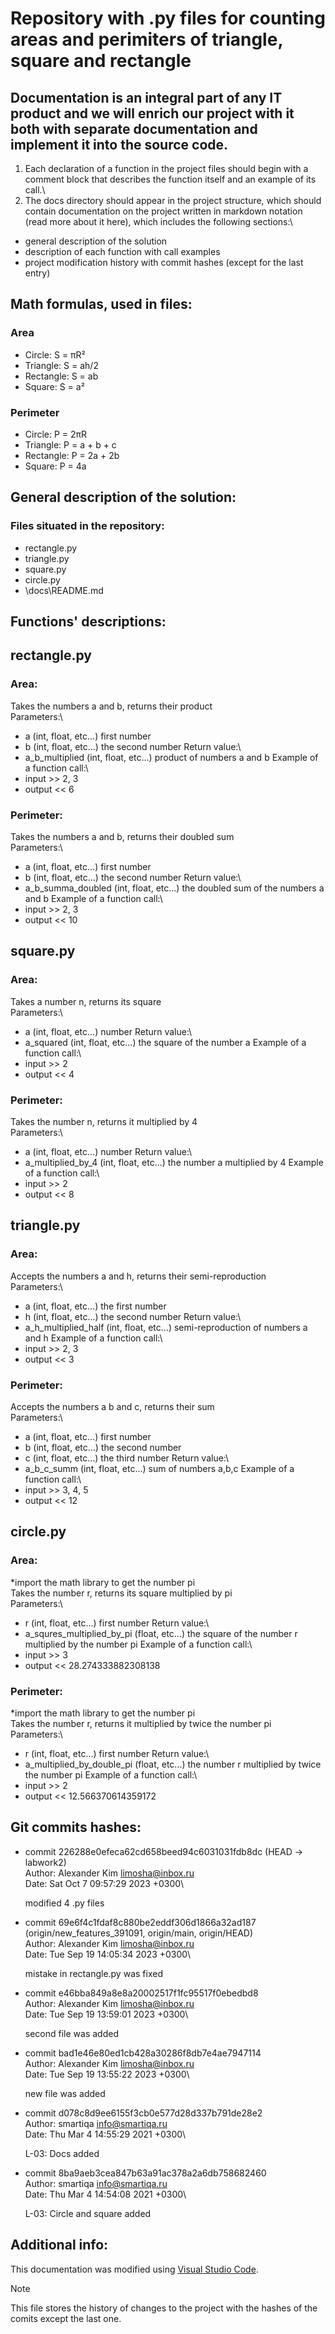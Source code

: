 # Repository with .py files for counting areas and perimiters of triangle, square and rectangle

## Documentation is an integral part of any IT product and we will enrich our project with it both with separate documentation and implement it into the source code.
1. Each declaration of a function in the project files should begin with a comment block that describes the function itself and an example of its call.\
2. The docs directory should appear in the project structure, which should contain documentation on the project written in markdown notation (read more about it here), which includes the following sections:\
- general description of the solution 
- description of each function with call examples
- project modification history with commit hashes (except for the last entry)

## Math formulas, used in files:
### Area
- Circle: S = πR²
- Triangle: S = ah/2
- Rectangle: S = ab
- Square: S = a²

### Perimeter
- Circle: P = 2πR
- Triangle: P = a + b + c
- Rectangle: P = 2a + 2b
- Square: P = 4a

## General description of the solution:

### Files situated in the repository:
- rectangle.py
- triangle.py
- square.py
- circle.py
- \docs\README.md

## Functions' descriptions:

## rectangle.py

### Area:
Takes the numbers a and b, returns their product\
Parameters:\
- a (int, float, etc...) first number
- b (int, float, etc...) the second number
Return value:\
- a_b_multiplied (int, float, etc...) product of numbers a and b
Example of a function call:\
- input >> 2, 3
- output << 6

### Perimeter:
Takes the numbers a and b, returns their doubled sum\
Parameters:\
- a (int, float, etc...) first number
- b (int, float, etc...) the second number
Return value:\
- a_b_summa_doubled (int, float, etc...) the doubled sum of the numbers a and b
Example of a function call:\
- input >> 2, 3
- output << 10

## square.py

### Area:
Takes a number n, returns its square\
Parameters:\
- a (int, float, etc...) number
Return value:\
- a_squared (int, float, etc...) the square of the number a
Example of a function call:\
- input >> 2
- output << 4

### Perimeter:
Takes the number n, returns it multiplied by 4\
Parameters:\
- a (int, float, etc...) number
Return value:\
- a_multiplied_by_4 (int, float, etc...) the number a multiplied by 4
Example of a function call:\
- input >> 2
- output << 8

## triangle.py

### Area:
Accepts the numbers a and h, returns their semi-reproduction\
Parameters:\
- a (int, float, etc...) the first number
- h (int, float, etc...) the second number
Return value:\
- a_h_multiplied_half (int, float, etc...) semi-reproduction of numbers a and h
Example of a function call:\
- input >> 2, 3
- output << 3

### Perimeter:
Accepts the numbers a b and c, returns their sum\
Parameters:\
- a (int, float, etc...) first number
- b (int, float, etc...) the second number
- c (int, float, etc...) the third number
Return value:\
- a_b_c_summ (int, float, etc...) sum of numbers a,b,c
Example of a function call:\
- input >> 3, 4, 5
- output << 12

## circle.py

### Area:
*import the math library to get the number pi\
Takes the number r, returns its square multiplied by pi\
Parameters:\
- r (int, float, etc...) first number
Return value:\
- a_squres_multiplied_by_pi (float, etc...) the square of the number r multiplied by the number pi
Example of a function call:\
- input >> 3
- output << 28.274333882308138

### Perimeter:
*import the math library to get the number pi\
Takes the number r, returns it multiplied by twice the number pi\
Parameters:\
- r (int, float, etc...) first number
Return value:\
- a_multiplied_by_double_pi (float, etc...) the number r multiplied by twice the number pi
Example of a function call:\
- input >> 2
- output << 12.566370614359172

## Git commits hashes:
- commit 226288e0efeca62cd658beed94c6031031fdb8dc (HEAD -> labwork2)\
Author: Alexander Kim <limosha@inbox.ru>\
Date:   Sat Oct 7 09:57:29 2023 +0300\

    modified 4 .py files

- commit 69e6f4c1fdaf8c880be2eddf306d1866a32ad187 (origin/new_features_391091, origin/main, origin/HEAD)\
Author: Alexander Kim <limosha@inbox.ru>\
Date:   Tue Sep 19 14:05:34 2023 +0300\

    mistake in rectangle.py was fixed

- commit e46bba849a8e8a20002517f1fc95517f0ebedbd8\
Author: Alexander Kim <limosha@inbox.ru>\
Date:   Tue Sep 19 13:59:01 2023 +0300\

    second file was added

- commit bad1e46e80ed1cb428a30286f8db7e4ae7947114\
Author: Alexander Kim <limosha@inbox.ru>\
Date:   Tue Sep 19 13:55:22 2023 +0300\

    new file was added

- commit d078c8d9ee6155f3cb0e577d28d337b791de28e2\
Author: smartiqa <info@smartiqa.ru>\
Date:   Thu Mar 4 14:55:29 2021 +0300\

    L-03: Docs added

- commit 8ba9aeb3cea847b63a91ac378a2a6db758682460\
Author: smartiqa <info@smartiqa.ru>\
Date:   Thu Mar 4 14:54:08 2021 +0300\

    L-03: Circle and square added

## Additional info:

This documentation was modified using [Visual Studio Code](https://code.visualstudio.com/).

> [!NOTE]
> This file stores the history of changes to the project with the hashes of the comits except the last one.
